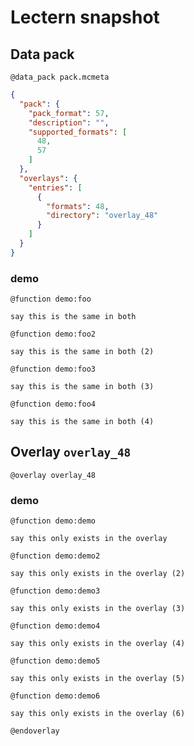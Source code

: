 # Lectern snapshot

## Data pack

`@data_pack pack.mcmeta`

```json
{
  "pack": {
    "pack_format": 57,
    "description": "",
    "supported_formats": [
      48,
      57
    ]
  },
  "overlays": {
    "entries": [
      {
        "formats": 48,
        "directory": "overlay_48"
      }
    ]
  }
}
```

### demo

`@function demo:foo`

```mcfunction
say this is the same in both
```

`@function demo:foo2`

```mcfunction
say this is the same in both (2)
```

`@function demo:foo3`

```mcfunction
say this is the same in both (3)
```

`@function demo:foo4`

```mcfunction
say this is the same in both (4)
```

## Overlay `overlay_48`

`@overlay overlay_48`

### demo

`@function demo:demo`

```mcfunction
say this only exists in the overlay
```

`@function demo:demo2`

```mcfunction
say this only exists in the overlay (2)
```

`@function demo:demo3`

```mcfunction
say this only exists in the overlay (3)
```

`@function demo:demo4`

```mcfunction
say this only exists in the overlay (4)
```

`@function demo:demo5`

```mcfunction
say this only exists in the overlay (5)
```

`@function demo:demo6`

```mcfunction
say this only exists in the overlay (6)
```

`@endoverlay`
